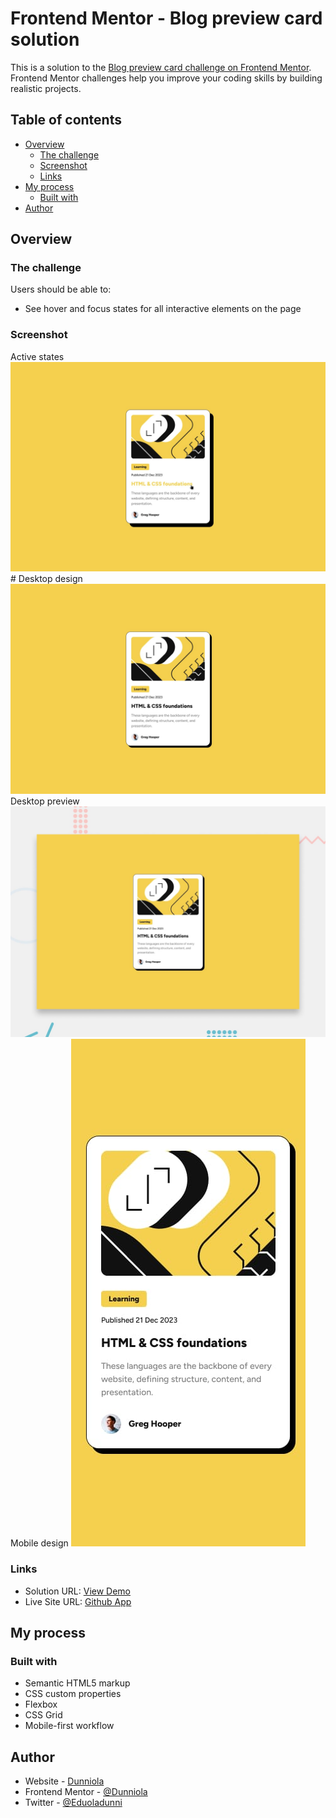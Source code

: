 # Frontend Mentor - Blog preview card solution

This is a solution to the [Blog preview card challenge on Frontend Mentor](https://www.frontendmentor.io/challenges/blog-preview-card-ckPaj01IcS). Frontend Mentor challenges help you improve your coding skills by building realistic projects. 

## Table of contents

- [Overview](#overview)
  - [The challenge](#the-challenge)
  - [Screenshot](#screenshot)
  - [Links](#links)
- [My process](#my-process)
  - [Built with](#built-with)
- [Author](#author)

## Overview

### The challenge

Users should be able to:

- See hover and focus states for all interactive elements on the page

### Screenshot
Active states
![](./design/active-states.jpg)#
Desktop design
![](./design/desktop-design.jpg)
Desktop preview
![](./design/desktop-preview.jpg)
Mobile design
![](./design/mobile-design.jpg)



### Links

- Solution URL: [View Demo](https://github.com/Dunniola/Blog-preview-card.git)
- Live Site URL: [Github App](https://dunniola.github.io/Blog-preview-card/)

## My process

### Built with

- Semantic HTML5 markup
- CSS custom properties
- Flexbox
- CSS Grid
- Mobile-first workflow

## Author

- Website - [Dunniola](https://dunniola.github.io/Blog-preview-card/)
- Frontend Mentor - [@Dunniola](https://www.frontendmentor.io/profile/Dunniola)
- Twitter - [@Eduoladunni](https://www.twitter.com/Eduoladunni)
